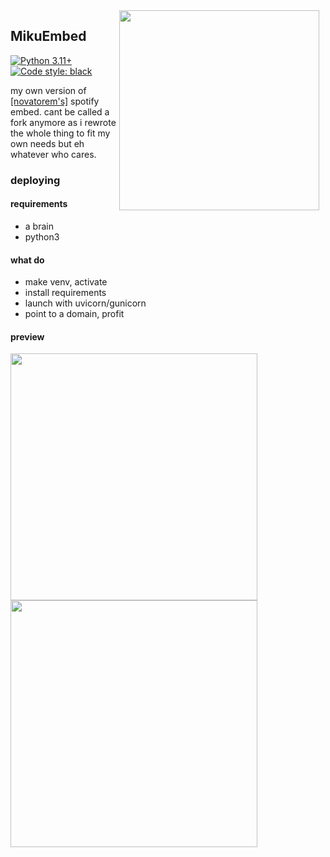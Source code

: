 <img src="https://media1.tenor.com/m/S0_JXKLVj2AAAAAd/hatsune-miku-miku.gif" width="320" height="auto" align="right" style="float: right; margin: 0 10px 0 0;" >


## MikuEmbed
[![Python 3.11+](https://img.shields.io/badge/python-3.11+-blue.svg)](https://www.python.org/downloads/)
[![Code style: black](https://img.shields.io/badge/code%20style-black-000000.svg)](https://github.com/ambv/black)


my own version of [[novatorem's]](https://github.com/novatorem/novatorem) spotify embed. cant be called a fork anymore as i rewrote the whole thing to fit my own needs but eh whatever who cares.


### deploying

#### requirements
- a brain
- python3

#### what do
- make venv, activate
- install requirements
- launch with uvicorn/gunicorn
- point to a domain, profit

#### preview
<img src="https://lets-all-love-miku.vercel.app/spotify" width="395" align="center">
<img src="https://lets-all-love-miku.vercel.app/discord" width="395" align="center">
